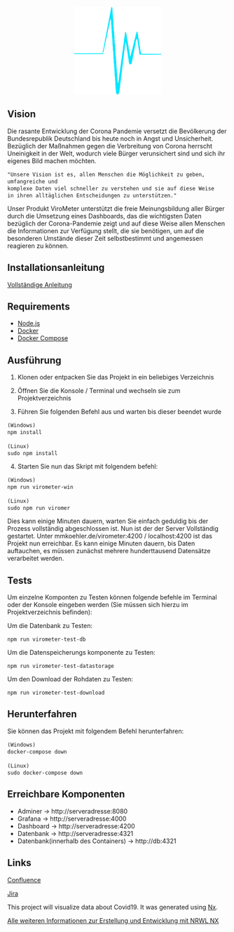 
<p align="center">
  <img src="./apps/frontend/src/assets/virometerLogo.png" width="200" height="200" >
</p>

## Vision

Die rasante Entwicklung der Corona Pandemie versetzt die Bevölkerung der Bundesrepublik Deutschland bis heute noch in Angst und Unsicherheit. Bezüglich der Maßnahmen gegen die Verbreitung von Corona herrscht Uneinigkeit in der Welt, wodurch viele Bürger verunsichert sind und sich ihr eigenes Bild machen möchten.

```
"Unsere Vision ist es, allen Menschen die Möglichkeit zu geben, umfangreiche und
komplexe Daten viel schneller zu verstehen und sie auf diese Weise
in ihren alltäglichen Entscheidungen zu unterstützen."
```
Unser Produkt ViroMeter unterstützt die freie Meinungsbildung aller Bürger durch die Umsetzung eines Dashboards, das die wichtigsten Daten bezüglich der Corona-Pandemie zeigt und auf diese Weise allen Menschen die Informationen zur Verfügung stellt, die sie benötigen, um auf die besonderen Umstände dieser Zeit selbstbestimmt und angemessen reagieren zu können.

## Installationsanleitung

[Vollständige Anleitung](https://confluence-student.it.hs-heilbronn.de/display/LAPSW2020WiSeTeam3/Installationsanleitung)

## Requirements
- [Node.js](https://nodejs.org/de/)
- [Docker](https://www.docker.com/)
- [Docker Compose](https://docs.docker.com/compose/)

## Ausführung


1. Klonen oder entpacken Sie das Projekt in ein beliebiges Verzeichnis

2. Öffnen Sie die Konsole / Terminal und wechseln sie zum Projektverzeichnis

3. Führen Sie folgenden Befehl aus und warten bis dieser beendet wurde

```
(Windows)
npm install

(Linux)
sudo npm install    
```
4. Starten Sie nun das Skript mit folgendem befehl:

```
(Windows)
npm run virometer-win

(Linux)
sudo npm run viromer
```
Dies kann einige Minuten dauern, warten Sie einfach geduldig bis der Prozess vollständig abgeschlossen ist. Nun ist der der Server Vollständig gestartet. Unter mmkoehler.de/virometer:4200 / localhost:4200 ist das Projekt nun erreichbar. Es kann einige Minuten dauern, bis Daten auftauchen, es müssen zunächst mehrere hunderttausend Datensätze verarbeitet werden.


## Tests

Um einzelne Komponten zu Testen können folgende befehle im Terminal oder der Konsole eingeben werden (Sie müssen sich hierzu im Projektverzeichnis befinden):

Um die Datenbank zu Testen:
```
npm run virometer-test-db
```
Um die Datenspeicherungs komponente zu Testen:
```
npm run virometer-test-datastorage
```
Um den Download der Rohdaten zu Testen:
```
npm run virometer-test-download
```

## Herunterfahren
Sie können das Projekt mit folgendem Befehl herunterfahren:
```
(Windows)
docker-compose down

(Linux)
sudo docker-compose down 
```

## Erreichbare Komponenten
- Adminer   -> http://serveradresse:8080
- Grafana   -> http://serveradresse:4000
- Dashboard -> http://serveradresse:4200
- Datenbank -> http://serveradresse:4321
- Datenbank(innerhalb des Containers) -> http://db:4321 


## Links
[Confluence](https://confluence-student.it.hs-heilbronn.de/display/LAPSW2020WiSeTeam3/LAPSW_2020_WiSe_Team3+Home)

[Jira](https://jira-student.it.hs-heilbronn.de/projects/LABSW20T3/summary)


This project will visualize data about Covid19. It was generated using [Nx](https://nx.dev).

[Alle weiteren Informationen zur Erstellung und Entwicklung mit NRWL NX](https://nx.dev/latest/react/getting-started/getting-started)


